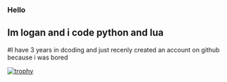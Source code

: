 ### Hello
## Im logan and i code python and lua
#I have 3 years in dcoding and just recenly created an account on github because i was bored


[![trophy](https://github-profile-trophy.vercel.app/?username=logangaming1)](https://github.com/ryo-ma/github-profile-trophy)
